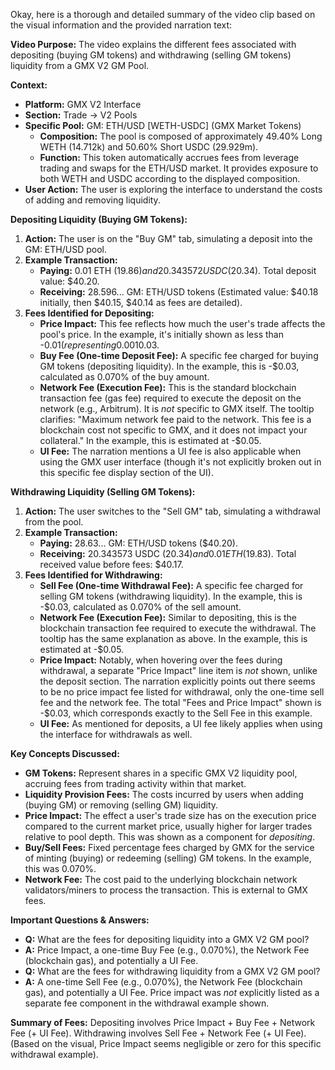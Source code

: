 Okay, here is a thorough and detailed summary of the video clip based on the visual information and the provided narration text:

**Video Purpose:**
The video explains the different fees associated with depositing (buying GM tokens) and withdrawing (selling GM tokens) liquidity from a GMX V2 GM Pool.

**Context:**
*   **Platform:** GMX V2 Interface
*   **Section:** Trade -> V2 Pools
*   **Specific Pool:** GM: ETH/USD [WETH-USDC] (GMX Market Tokens)
    *   **Composition:** The pool is composed of approximately 49.40% Long WETH (14.712k) and 50.60% Short USDC (29.929m).
    *   **Function:** This token automatically accrues fees from leverage trading and swaps for the ETH/USD market. It provides exposure to both WETH and USDC according to the displayed composition.
*   **User Action:** The user is exploring the interface to understand the costs of adding and removing liquidity.

**Depositing Liquidity (Buying GM Tokens):**

1.  **Action:** The user is on the "Buy GM" tab, simulating a deposit into the GM: ETH/USD pool.
2.  **Example Transaction:**
    *   **Paying:** 0.01 ETH ($19.86) and 20.343572 USDC ($20.34). Total deposit value: $40.20.
    *   **Receiving:** 28.596... GM: ETH/USD tokens (Estimated value: $40.18 initially, then $40.15, $40.14 as fees are detailed).
3.  **Fees Identified for Depositing:**
    *   **Price Impact:** This fee reflects how much the user's trade affects the pool's price. In the example, it's initially shown as less than -$0.01 (representing 0.001% of the buy amount). The total "Fees and Price Impact" is -$0.03.
    *   **Buy Fee (One-time Deposit Fee):** A specific fee charged for buying GM tokens (depositing liquidity). In the example, this is -$0.03, calculated as 0.070% of the buy amount.
    *   **Network Fee (Execution Fee):** This is the standard blockchain transaction fee (gas fee) required to execute the deposit on the network (e.g., Arbitrum). It is *not* specific to GMX itself. The tooltip clarifies: "Maximum network fee paid to the network. This fee is a blockchain cost not specific to GMX, and it does not impact your collateral." In the example, this is estimated at -$0.05.
    *   **UI Fee:** The narration mentions a UI fee is also applicable when using the GMX user interface (though it's not explicitly broken out in this specific fee display section of the UI).

**Withdrawing Liquidity (Selling GM Tokens):**

1.  **Action:** The user switches to the "Sell GM" tab, simulating a withdrawal from the pool.
2.  **Example Transaction:**
    *   **Paying:** 28.63... GM: ETH/USD tokens ($40.20).
    *   **Receiving:** 20.343573 USDC ($20.34) and 0.01 ETH ($19.83). Total received value before fees: $40.17.
3.  **Fees Identified for Withdrawing:**
    *   **Sell Fee (One-time Withdrawal Fee):** A specific fee charged for selling GM tokens (withdrawing liquidity). In the example, this is -$0.03, calculated as 0.070% of the sell amount.
    *   **Network Fee (Execution Fee):** Similar to depositing, this is the blockchain transaction fee required to execute the withdrawal. The tooltip has the same explanation as above. In the example, this is estimated at -$0.05.
    *   **Price Impact:** Notably, when hovering over the fees during withdrawal, a separate "Price Impact" line item is *not* shown, unlike the deposit section. The narration explicitly points out there seems to be no price impact fee listed for withdrawal, only the one-time sell fee and the network fee. The total "Fees and Price Impact" shown is -$0.03, which corresponds exactly to the Sell Fee in this example.
    *   **UI Fee:** As mentioned for deposits, a UI fee likely applies when using the interface for withdrawals as well.

**Key Concepts Discussed:**

*   **GM Tokens:** Represent shares in a specific GMX V2 liquidity pool, accruing fees from trading activity within that market.
*   **Liquidity Provision Fees:** The costs incurred by users when adding (buying GM) or removing (selling GM) liquidity.
*   **Price Impact:** The effect a user's trade size has on the execution price compared to the current market price, usually higher for larger trades relative to pool depth. This was shown as a component for *depositing*.
*   **Buy/Sell Fees:** Fixed percentage fees charged by GMX for the service of minting (buying) or redeeming (selling) GM tokens. In the example, this was 0.070%.
*   **Network Fee:** The cost paid to the underlying blockchain network validators/miners to process the transaction. This is external to GMX fees.

**Important Questions & Answers:**

*   **Q:** What are the fees for depositing liquidity into a GMX V2 GM pool?
*   **A:** Price Impact, a one-time Buy Fee (e.g., 0.070%), the Network Fee (blockchain gas), and potentially a UI Fee.
*   **Q:** What are the fees for withdrawing liquidity from a GMX V2 GM pool?
*   **A:** A one-time Sell Fee (e.g., 0.070%), the Network Fee (blockchain gas), and potentially a UI Fee. Price impact was *not* explicitly listed as a separate fee component in the withdrawal example shown.

**Summary of Fees:**
Depositing involves Price Impact + Buy Fee + Network Fee (+ UI Fee).
Withdrawing involves Sell Fee + Network Fee (+ UI Fee). (Based on the visual, Price Impact seems negligible or zero for this specific withdrawal example).